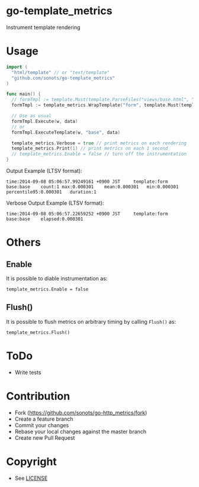 # go-template\_metrics

Instrument template rendering

# Usage

```go
import (
  "html/template" // or "text/template"
  "github.com/sonots/go-template_metrics"
)

func main() {
  // formTmpl := template.Must(template.ParseFiles("views/base.html", "views/form.html"))
  formTmpl := template_metrics.WrapTemplate("form", template.Must(template.ParseFiles("views/base.html", "views/form.html")))

  // Use as usual
  formTmpl.Execute(w, data)
  // or
  formTmpl.ExecuteTemplate(w, "base", data)

  template_metrics.Verbose = true // print metrics on each rendering
  template_metrics.Print(1) // print metrics on each 1 second
  // template_metrics.Enable = false // turn off the instrumentation
}
```

Output Example (LTSV format):

```
time:2014-09-08 05:06:57.99249161 +0900 JST     template:form   base:base    count:1 max:0.000301    mean:0.000301   min:0.000301    percentile95:0.000301   duration:1
```

Verbose Output Example (LTSV format):

```
time:2014-09-08 05:06:57.22659252 +0900 JST     template:form   base:base    elapsed:0.000301
```

# Others

## Enable

It is possible to diable instrumentation as:

```
template_metrics.Enable = false
```

## Flush()

It is possible to flush metrics on arbitrary timing by calling `Flush()` as:

```
template_metrics.Flush()
```

# ToDo

* Write tests

# Contribution

* Fork (https://github.com/sonots/go-http_metrics/fork)
* Create a feature branch
* Commit your changes
* Rebase your local changes against the master branch
* Create new Pull Request

# Copyright

* See [LICENSE](./LICENSE)
